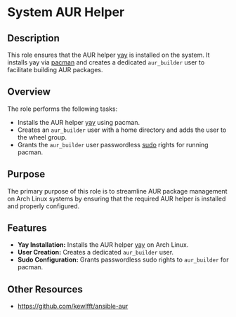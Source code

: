 # System AUR Helper

## Description

This role ensures that the AUR helper [yay](https://wiki.archlinux.org/title/Yay) is installed on the system. It installs yay via [pacman](https://wiki.archlinux.org/title/Pacman) and creates a dedicated `aur_builder` user to facilitate building AUR packages.

## Overview

The role performs the following tasks:
- Installs the AUR helper [yay](https://wiki.archlinux.org/title/Yay) using pacman.
- Creates an `aur_builder` user with a home directory and adds the user to the wheel group.
- Grants the `aur_builder` user passwordless [sudo](https://en.wikipedia.org/wiki/Sudo) rights for running pacman.

## Purpose

The primary purpose of this role is to streamline AUR package management on Arch Linux systems by ensuring that the required AUR helper is installed and properly configured.

## Features

- **Yay Installation:** Installs the AUR helper [yay](https://wiki.archlinux.org/title/Yay) on Arch Linux.
- **User Creation:** Creates a dedicated `aur_builder` user.
- **Sudo Configuration:** Grants passwordless sudo rights to `aur_builder` for pacman.

## Other Resources
- https://github.com/kewlfft/ansible-aur